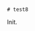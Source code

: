                                                                                                                                                                                                                                                                                                                                                                                                                                                                                                                                                             # test8

Init.
